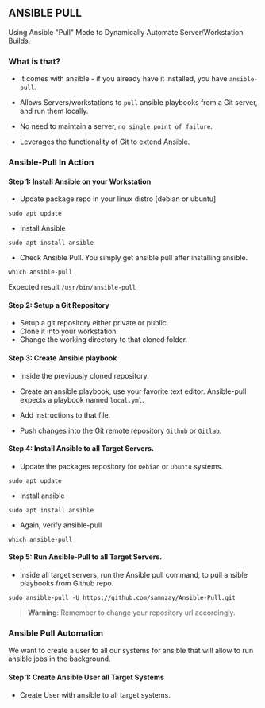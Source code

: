 ## ANSIBLE PULL
Using Ansible "Pull" Mode to Dynamically Automate Server/Workstation Builds.
### What is that?

- It comes with ansible - if you already have it installed, you have `ansible-pull`.
- Allows Servers/workstations to `pull` ansible playbooks from a Git server, and run them locally.

- No need to maintain a server, `no single point of failure`.
- Leverages the functionality of Git to extend Ansible.

### Ansible-Pull In Action

#### Step 1: Install Ansible on your Workstation

- Update package repo in your linux distro [debian or ubuntu]
```shell
sudo apt update

```
- Install Ansible
```shell
sudo apt install ansible
```
- Check Ansible Pull. You simply get ansible pull after installing ansible.
```shell
which ansible-pull
```
Expected result
```/usr/bin/ansible-pull```
#### Step 2: Setup a Git Repository
- Setup a git repository either private or public.
- Clone it into your workstation.
- Change the working directory to that cloned folder.

#### Step 3: Create Ansible playbook
- Inside the previously cloned repository.
- Create an ansible playbook, use your favorite text editor. Ansible-pull expects a playbook named `local.yml`.

- Add instructions to that file.
- Push changes into the Git remote repository `Github` or `Gitlab`.

#### Step 4: Install Ansible to all Target Servers.
- Update the packages repository for `Debian` or `Ubuntu` systems.
```shell
sudo apt update
```
- Install ansible 
```shell
sudo apt install ansible
```
- Again, verify ansible-pull
```shell
which ansible-pull
```

#### Step 5: Run Ansible-Pull to all Target Servers.
- Inside all target servers, run the Ansible pull command, to pull ansible playbooks from Github repo.
```shell
sudo ansible-pull -U https://github.com/samnzay/Ansible-Pull.git
```
>**Warning**: Remember to change your repository url accordingly.

### Ansible Pull Automation

We want to create a user to all our systems for ansible that will allow to run ansible jobs in the background.

#### Step 1: Create Ansible User all Target Systems
- Create User with ansible to all target systems.
